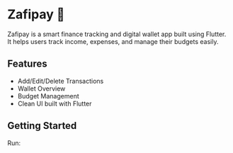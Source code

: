 # Zafipay 💸

Zafipay is a smart finance tracking and digital wallet app built using Flutter.  
It helps users track income, expenses, and manage their budgets easily.

## Features
- Add/Edit/Delete Transactions
- Wallet Overview
- Budget Management
- Clean UI built with Flutter

## Getting Started
Run:
